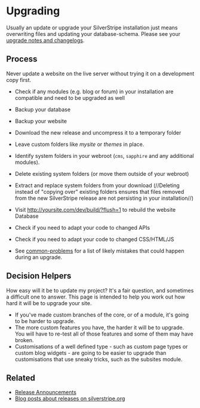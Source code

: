 # Upgrading

Usually an update or upgrade your SilverStripe installation just means overwriting files and updating your
database-schema. Please see your [upgrade notes and changelogs](/changelogs).

## Process

Never update a website on the live server without trying it on a development copy first.

*  Check if any modules (e.g. blog or forum) in your installation are compatible and need to be upgraded as well
*  Backup your database
*  Backup your website
*  Download the new release and uncompress it to a temporary folder
*  Leave custom folders like *mysite* or *themes* in place.
*  Identify system folders in your webroot (`cms`, `sapphire` and any additional modules). 
* Delete existing system folders (or move them outside of your webroot)
* Extract and replace system folders from your download (//Deleting instead of "copying over" existing folders
ensures that files removed from the new SilverStripe release are not persisting in your installation//)

*  Visit http://yoursite.com/dev/build/?flush=1 to rebuild the website Database
*  Check if you need to adapt your code to changed APIs
*  Check if you need to adapt your code to changed CSS/HTML/JS

* See [common-problems](common-problems) for a list of likely mistakes that could happen during an upgrade.

##  Decision Helpers

How easy will it be to update my project? It's a fair question, and sometimes a difficult one to answer.  This page is
intended to help you work out how hard it will be to upgrade your site.

*  If you've made custom branches of the core, or of a module, it's going to be harder to upgrade.
*  The more custom features you have, the harder it will be to upgrade.  You will have to re-test all of those features
and some of them may have broken.
*  Customisations of a well defined type - such as custom page types or custom blog widgets - are going to be easier to
upgrade than customisations that use sneaky tricks, such as the subsites module.

## Related

*  [Release Announcements](http://groups.google.com/group/silverstripe-announce/)
*  [Blog posts about releases on silverstripe.org](http://silverstripe.org/blog/tag/release)